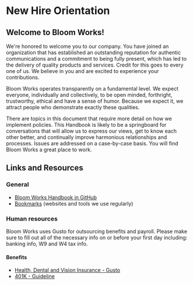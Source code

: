 # New Hire Orientation

## Welcome to Bloom Works!

We're honored to welcome you to our company. You have joined an organization that has established an outstanding reputation for authentic communications and a commitment to being fully present, which has led to the delivery of quality products and services. Credit for this goes to every one of us. We believe in you and are excited to experience your contributions.

Bloom Works operates transparently on a fundamental level. We expect everyone, individually and collectively, to be open minded, forthright, trustworthy, ethical and have a sense of humor. Because we expect it, we attract people who demonstrate exactly these qualities.

There are topics in this document that require more detail on how we implement policies. This Handbook is likely to be a springboard for conversations that will allow us to express our views, get to know each other better, and continually improve harmonious relationships and processes. Issues are addressed on a case-by-case basis. You will find Bloom Works a great place to work.

## Links and Resources

### General

- [Bloom Works Handbook in GitHub](https://github.com/bloom-works/handbook/blob/master/README.md)
- [Bookmarks](../050-how-we-work/bookmarks.md) (websites and tools we use regularly)

### Human resources

Bloom Works uses Gusto for outsourcing benefits and payroll. Please make sure to fill out all of the necessary info on or before your first day including: banking info, W9 and W4 tax info. 

#### Benefits

- [Health, Dental and Vision Insurance - Gusto](https://gusto.com/)
- [401K - Guideline](https://www.guideline.com/)
